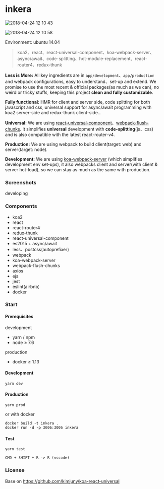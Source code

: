 # inkera
![2018-04-24 12 10 43](https://user-images.githubusercontent.com/12597344/39165817-e3dfd284-47b8-11e8-8829-a6e3d67650eb.png)

![2018-04-24 12 10 58](https://user-images.githubusercontent.com/12597344/39165805-d7fbf510-47b8-11e8-8c1a-f20fee1b63ce.png)

Environment: ubuntu 14.04

> koa2、react、react-universal-component、koa-webpack-server、async/await、code-splitting、hot-module-replacement、react-router4、redux-thunk

<b>Less is More:</b> All key ingredients are in `app/development`、`app/production` and webpack configurations, easy to understand、set-up and extend. We promise to use the most recent & official packages(as much as we can), no weird or tricky stuffs, keeping this project <b>clean and fully customizable</b>.

<b>Fully functional:</b> HMR for client and server side, code splitting for both javascript and css, universal support for async/await programming with koa2 server-side and redux-thunk client-side...

<b>Universal:</b> We are using [react-universal-component](https://github.com/faceyspacey/react-universal-component)、[webpack-flush-chunks](https://github.com/faceyspacey/webpack-flush-chunks). It simplifies <b>universal</b> development with <b>code-splitting</b>(js、css) and is also compatible with the latest react-router-v4.

<b>Production:</b> We are using webpack to build client(target: web) and server(target: node).

<b>Development:</b> We are using [koa-webpack-server](https://github.com/kimjuny/koa-webpack-server) (which simplifies development env set-ups), it also webpacks client and server(with client & server hot-load), so we can stay as much as the same with production.

### Screenshots

developing

### Components

* koa2
* react
* react-router4
* redux-thunk
* react-universal-component
* es2015 + async/await
* less、postcss(autoprefixer)
* webpack
* koa-webpack-server
* webpack-flush-chunks
* axios
* ejs
* jest
* eslint(airbnb)
* docker


### Start

#### Prerequisites

development

* yarn / npm
* node ≥ 7.6

production

* docker ≥ 1.13


#### Development

```
yarn dev
```

#### Production

```
yarn prod
```

or with docker

```
docker build -t inkera .
docker run -d -p 3006:3006 inkera
```

#### Test

```
yarn test
```

```
CMD + SHIFT + R -> R (vscode)
```

### License

Base on https://github.com/kimjuny/koa-react-universal
